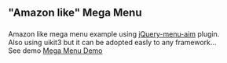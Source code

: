 ## "Amazon like" Mega Menu
###
Amazon like mega menu example using <a href="https://github.com/kamens/jQuery-menu-aim">jQuery-menu-aim</a> plugin. <br />
Also using uikit3 but it can be adopted easly to any framework...<br />
See demo <a href="https://lokomotivan.github.io/mega-menu/">Mega Menu Demo</a>
